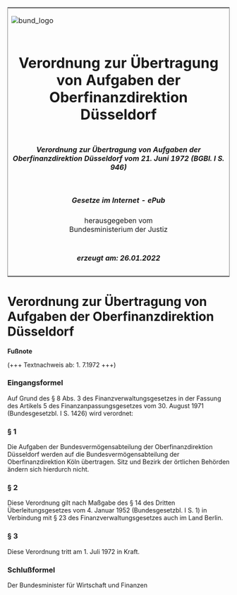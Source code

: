 <span id="DECKBLATT.html"></span>

<table border="0" frame="border" width="100%">

<tr valign="top">

<td align="left">

![bund\_logo](BfJ_2021_Web_de_de.gif)

</td>

<td align="right">

 

</td>

</tr>

<tr align="center" valign="middle">

<td colspan="2">

# Verordnung zur Übertragung von Aufgaben der Oberfinanzdirektion Düsseldorf

</td>

</tr>

<tr align="center" valign="middle">

<td colspan="2">

##### Verordnung zur Übertragung von Aufgaben der Oberfinanzdirektion Düsseldorf vom 21. Juni 1972 (BGBl. I S. 946)

</td>

</tr>

<tr align="center" valign="middle">

<td colspan="2">

  
  

##### Gesetze im Internet - ePub  
  
herausgegeben vom  
Bundesministerium der Justiz

</td>

</tr>

<tr align="center" valign="bottom">

<td colspan="2">

  
  

##### erzeugt am: 26.01.2022

</td>

</tr>

</table>

<span id="BJNR009460972.html"></span>

# Verordnung zur Übertragung von Aufgaben der Oberfinanzdirektion Düsseldorf

<div>

  
**Fußnote**

<div class="jnhtml">

<div>

<div class="jurAbsatz">

(+++ Textnachweis ab: 1. 7.1972 +++)

</div>

</div>

</div>

</div>

<span id="BJNR009460972BJNE000100311.html"></span>

### Eingangsformel  

<div>

<div class="jnhtml">

<div>

<div class="jurAbsatz">

Auf Grund des § 8 Abs. 3 des Finanzverwaltungsgesetzes in der Fassung
des Artikels 5 des Finanzanpassungsgesetzes vom 30. August 1971
(Bundesgesetzbl. I S. 1426) wird verordnet:

</div>

</div>

</div>

</div>

<span id="BJNR009460972BJNE000200311.html"></span>

### § 1  

<div>

<div class="jnhtml">

<div>

<div class="jurAbsatz">

Die Aufgaben der Bundesvermögensabteilung der Oberfinanzdirektion
Düsseldorf werden auf die Bundesvermögensabteilung der
Oberfinanzdirektion Köln übertragen. Sitz und Bezirk der örtlichen
Behörden ändern sich hierdurch nicht.

</div>

</div>

</div>

</div>

<span id="BJNR009460972BJNE000300311.html"></span>

### § 2  

<div>

<div class="jnhtml">

<div>

<div class="jurAbsatz">

Diese Verordnung gilt nach Maßgabe des § 14 des Dritten
Überleitungsgesetzes vom 4. Januar 1952 (Bundesgesetzbl. I S. 1) in
Verbindung mit § 23 des Finanzverwaltungsgesetzes auch im Land Berlin.

</div>

</div>

</div>

</div>

<span id="BJNR009460972BJNE000400311.html"></span>

### § 3  

<div>

<div class="jnhtml">

<div>

<div class="jurAbsatz">

Diese Verordnung tritt am 1. Juli 1972 in Kraft.

</div>

</div>

</div>

</div>

<span id="BJNR009460972BJNE000500311.html"></span>

### Schlußformel  

<div>

<div class="jnhtml">

<div>

<div class="jurAbsatz">

<span class="SP">Der Bundesminister für Wirtschaft und Finanzen</span>

</div>

</div>

</div>

</div>
